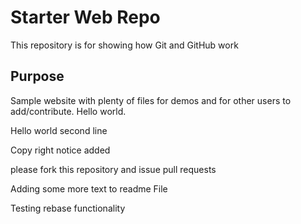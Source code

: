 # Starter Web Repo

This repository is for showing how Git and GitHub work

## Purpose

Sample website with plenty of files for demos and for other users to add/contribute. Hello world.


Hello world second line

Copy right notice added


please fork this repository and issue pull requests 



Adding some more text to readme File

Testing rebase functionality